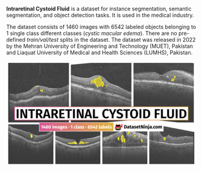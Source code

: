 **Intraretinal Cystoid Fluid** is a dataset for instance segmentation, semantic segmentation, and object detection tasks. It is used in the medical industry. 

The dataset consists of 1460 images with 6542 labeled objects belonging to 1 single class different classes (*cystic macular edema*). There are no pre-defined <i>train/val/test</i> splits in the dataset. The dataset was released in 2022 by the Mehran University of Engineering and Technology (MUET), Pakistan and Liaquat University of Medical and Health Sciences (LUMHS), Pakistan.

<img src="https://github.com/dataset-ninja/intraretinal-cystoid-fluid/raw/main/visualizations/poster.png">
